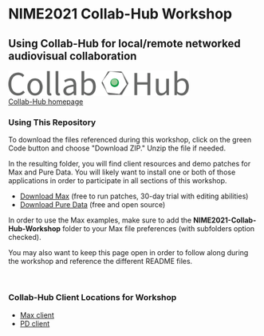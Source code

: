 # NIME2021 Collab-Hub Workshop
## Using Collab-Hub for local/remote networked audiovisual collaboration

<img src="/img/CH-Title.png" alt="Collab-Hub Logo" height="50"/>

<br>
<a href="https://www.collab-hub.io" target="_blank">Collab-Hub homepage</a>
<br>

### Using This Repository
To download the files referenced during this workshop, click on the green Code button and choose "Download ZIP." Unzip the file if needed.  

In the resulting folder, you will find client resources and demo patches for Max and Pure Data. You will likely want to install one or both of those applications in order to participate in all sections of this workshop.
- [Download Max](https://cycling74.com/downloads) (free to run patches, 30-day trial with editing abilities)
- [Download Pure Data](http://puredata.info/downloads) (free and open source)  


In order to use the Max examples, make sure to add the **NIME2021-Collab-Hub-Workshop** folder to your Max file preferences (with subfolders option checked).  

You may also want to keep this page open in order to follow along during the workshop and reference the different README files.  

<br>

### Collab-Hub Client Locations for Workshop
- <a href="https://github.com/Collab-Hub-io/NIME2021-Collab-Hub-Workshop/tree/main/Collab-Hub-Max-Client-v0.3" target="_blank">Max client</a>
- <a href="https://github.com/Collab-Hub-io/NIME2021-Collab-Hub-Workshop/tree/main/Collab-Hub-PD-Client-v0.3" target="_blank">PD client</a>